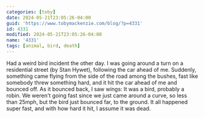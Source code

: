 ```yaml
---
categories: [toby]
date: 2024-05-21T23:05:26-04:00
guid: 'https://www.tobymackenzie.com/blog/?p=4331'
id: 4331
modified: 2024-05-21T23:05:26-04:00
name: '4331'
tags: [animal, bird, death]
---
```


Had a weird bird incident the other day.  I was going around a turn on a residential street (by Stan Hywet), following the car ahead of me.  Suddenly, something came flying from the side of the road among the bushes, fast like somebody threw something hard, and it hit the car ahead of me and bounced off.  As it bounced back, I saw wings:  It was a bird, probably a robin.  We weren't going fast since we just came around a curve, so less than 25mph, but the bird just bounced far, to the ground.  It all happened super fast, and with how hard it hit, I assume it was dead.
